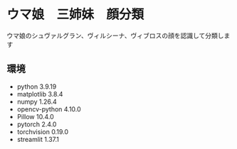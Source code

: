 # ウマ娘　三姉妹　顔分類
ウマ娘のシュヴァルグラン、ヴィルシーナ、ヴィブロスの顔を認識して分類します

## 環境
* python 3.9.19
* matplotlib 3.8.4
* numpy 1.26.4
* opencv-python 4.10.0
* Pillow 10.4.0
* pytorch 2.4.0
* torchvision 0.19.0
* streamlit 1.37.1
